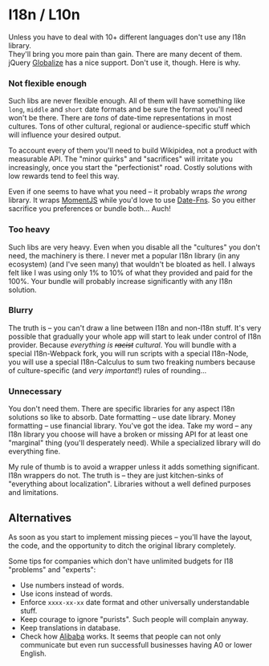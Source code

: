 # I18n / L10n

Unless you have to deal with 10+ different languages don't use any I18n library.<br/>
They'll bring you more pain than gain. There are many decent of them.<br/>
jQuery [Globalize](https://github.com/jquery/globalize) has a nice support. Don't use it, though. Here is why.

### Not flexible enough

Such libs are never flexible enough. All of them will have something like `long`, `middle` and `short` date formats
and be sure the format you'll need won't be there. There are *tons* of date-time representations in most cultures.
Tons of other cultural, regional or audience-specific stuff which will influence your desired output.

To account every of them you'll need to build Wikipidea, not a product with measurable API.
The "minor quirks" and "sacrifices" will irritate you increasingly, once you start the "perfectionist" road.
Costly solutions with low rewards tend to feel this way.

Even if one seems to have what you need – it probably wraps *the wrong* library.
It wraps [MomentJS](http://momentjs.com/) while you'd love to use [Date-Fns](date-fns.org).
So you either sacrifice you preferences or bundle both... Auch!

### Too heavy

Such libs are very heavy. Even when you disable all the "cultures" you don't need, the machinery is there.
I never met a popular I18n library (in any ecosystem) (and I've seen many) that wouldn't be bloated as hell.
I always felt like I was using only 1% to 10% of what they provided and paid for the 100%.
Your bundle will probably increase significantly with any I18n solution.

### Blurry

The truth is – you can't draw a line between I18n and non-I18n stuff. It's very possible that gradually
your whole app will start to leak under control of I18n provider. Because *everything is ~~racist~~ cultural*.
You will bundle with a special I18n-Webpack fork, you will run scripts with a special I18n-Node,
you will use a special I18n-Calculus to sum two freaking numbers because of culture-specific
(and *very important*!) rules of rounding...

### Unnecessary

You don't need them. There are specific libraries for any aspect I18n solutions so like to absorb.
Date formatting – use date library. Money formatting – use financial library. You've got the idea.
Take my word – any I18n library you choose will have a broken or missing API for at least one "marginal" thing
(you'll desperately need). While a specialized library will do everything fine.

My rule of thumb is to avoid a wrapper unless it adds something significant.
I18n wrappers do not. The truth is – they are just kitchen-sinks of "everything about localization".
Libraries without a well defined purposes and limitations.

## Alternatives

As soon as you start to implement missing pieces – you'll have the layout, the code, and the opportunity to ditch the original library completely.

Some tips for companies which don't have unlimited budgets for I18 "problems" and "experts":

* Use numbers instead of words.
* Use icons instead of words.
* Enforce `xxxx-xx-xx` date format and other universally understandable stuff.
* Keep courage to ignore "purists". Such people will complain anyway.
* Keep translations in database.
* Check how [Alibaba](https://www.alibaba.com/) works. It seems that people can not only
  communicate but even run successfull businesses having A0 or lower English.
